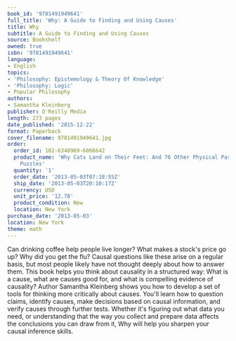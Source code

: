 ```yaml
---
book_id: '9781491949641'
full_title: 'Why: A Guide to Finding and Using Causes'
title: Why
subtitle: A Guide to Finding and Using Causes
source: Bookshelf
owned: true
isbn: '9781491949641'
language:
- English
topics:
- 'Philosophy: Epistemology & Theory Of Knowledge'
- 'Philosophy: Logic'
- Popular Philosophy
authors:
- Samantha Kleinberg
publisher: O'Reilly Media
length: 273 pages
date_published: '2015-12-22'
format: Paperback
cover_filename: 9781491949641.jpg
order:
  order_id: 102-6340969-6066642
  product_name: 'Why Cats Land on Their Feet: And 76 Other Physical Paradoxes and
    Puzzles'
  quantity: '1'
  order_date: '2013-05-03T07:18:55Z'
  ship_date: '2013-05-03T20:10:17Z'
  currency: USD
  unit_price: '12.78'
  product_condition: New
  location: New York
purchase_date: '2013-05-03'
location: New York
theme: math
---
```

Can drinking coffee help people live longer? What makes a stock's price go up? Why did you get the flu? Causal questions like these arise on a regular basis, but most people likely have not thought deeply about how to answer them.
This book helps you think about causality in a structured way: What is a cause, what are causes good for, and what is compelling evidence of causality? Author Samantha Kleinberg shows you how to develop a set of tools for thinking more critically about causes. You'll learn how to question claims, identify causes, make decisions based on causal information, and verify causes through further tests.
Whether it's figuring out what data you need, or understanding that the way you collect and prepare data affects the conclusions you can draw from it, Why will help you sharpen your causal inference skills.
